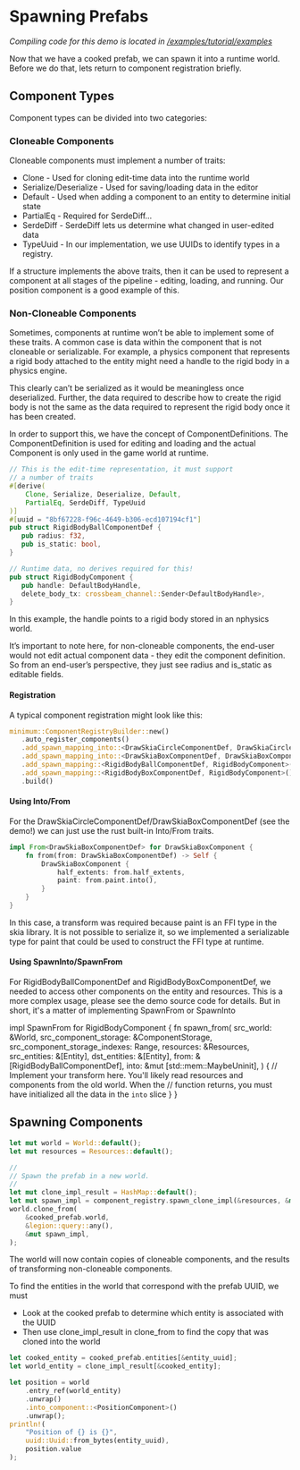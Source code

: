 # Spawning Prefabs

*Compiling code for this demo is located in [/examples/tutorial/examples](../../examples/tutorial/examples)*

Now that we have a cooked prefab, we can spawn it into a runtime world. Before we do that, lets return to component
registration briefly.

## Component Types

Component types can be divided into two categories:

### Cloneable Components

Cloneable components must implement a number of traits:

 * Clone - Used for cloning edit-time data into the runtime world
 * Serialize/Deserialize - Used for saving/loading data in the editor
 * Default - Used when adding a component to an entity to determine initial state
 * PartialEq - Required for SerdeDiff…
 * SerdeDiff - SerdeDiff lets us determine what changed in user-edited data
 * TypeUuid - In our implementation, we use UUIDs to identify types in a registry.

If a structure implements the above traits, then it can be used to represent a component at all stages of the pipeline - 
editing, loading, and running. Our position component is a good example of this.

### Non-Cloneable Components

Sometimes, components at runtime won’t be able to implement some of these traits. A common case is data within the 
component that is not cloneable or serializable. For example, a physics component that represents a rigid body attached 
to the entity might need a handle to the rigid body in a physics engine.

This clearly can’t be serialized as it would be meaningless once deserialized. Further, the data required to describe 
how to create the rigid body is not the same as the data required to represent the rigid body once it has been created.

In order to support this, we have the concept of ComponentDefinitions. The ComponentDefinition is used for editing and 
loading and the actual Component is only used in the game world at runtime.

```rust
// This is the edit-time representation, it must support
// a number of traits
#[derive(
    Clone, Serialize, Deserialize, Default, 
    PartialEq, SerdeDiff, TypeUuid
)]
#[uuid = "8bf67228-f96c-4649-b306-ecd107194cf1"]
pub struct RigidBodyBallComponentDef {
   pub radius: f32,
   pub is_static: bool,
}

// Runtime data, no derives required for this!
pub struct RigidBodyComponent {
   pub handle: DefaultBodyHandle,
   delete_body_tx: crossbeam_channel::Sender<DefaultBodyHandle>,
}
```

In this example, the handle points to a rigid body stored in an nphysics world.

It’s important to note here, for non-cloneable components, the end-user would not edit actual component data - they edit 
the component definition. So from an end-user’s perspective, they just see radius and is_static as editable fields.

#### Registration

A typical component registration might look like this:

```rust    
minimum::ComponentRegistryBuilder::new()
   .auto_register_components()
   .add_spawn_mapping_into::<DrawSkiaCircleComponentDef, DrawSkiaCircleComponent>()
   .add_spawn_mapping_into::<DrawSkiaBoxComponentDef, DrawSkiaBoxComponent>()
   .add_spawn_mapping::<RigidBodyBallComponentDef, RigidBodyComponent>()
   .add_spawn_mapping::<RigidBodyBoxComponentDef, RigidBodyComponent>()
   .build()
```

#### Using Into/From

For the DrawSkiaCircleComponentDef/DrawSkiaBoxComponentDef (see the demo!) we can just use the rust built-in Into/From
traits.

```rust
impl From<DrawSkiaBoxComponentDef> for DrawSkiaBoxComponent {
    fn from(from: DrawSkiaBoxComponentDef) -> Self {
        DrawSkiaBoxComponent {
            half_extents: from.half_extents,
            paint: from.paint.into(),
        }
    }
}
```

In this case, a transform was required because paint is an FFI type in the skia library. It is not possible to serialize
it, so we implemented a serializable type for paint that could be used to construct the FFI type at runtime.

#### Using SpawnInto/SpawnFrom

For RigidBodyBallComponentDef and RigidBodyBoxComponentDef, we needed to access other components on the entity and
resources. This is a more complex usage, please see the demo source code for details. But in short, it's a matter of
implementing SpawnFrom or SpawnInto

impl SpawnFrom<RigidBodyBallComponentDef> for RigidBodyComponent {
    fn spawn_from(
        src_world: &World,
        src_component_storage: &ComponentStorage,
        src_component_storage_indexes: Range<ComponentIndex>,
        resources: &Resources,
        src_entities: &[Entity],
        dst_entities: &[Entity],
        from: &[RigidBodyBallComponentDef],
        into: &mut [std::mem::MaybeUninit<Self>],
    ) {
        // Implement your transform here. You'll likely read resources and components from the old world. When the
        // function returns, you must have initialized all the data in the `into` slice 
    }
}

## Spawning Components

```rust
let mut world = World::default();
let mut resources = Resources::default();

//
// Spawn the prefab in a new world.
//
let mut clone_impl_result = HashMap::default();
let mut spawn_impl = component_registry.spawn_clone_impl(&resources, &mut clone_impl_result);
world.clone_from(
    &cooked_prefab.world,
    &legion::query::any(),
    &mut spawn_impl,
);
```

The world will now contain copies of cloneable components, and the results of transforming non-cloneable components.

To find the entities in the world that correspond with the prefab UUID, we must
 * Look at the cooked prefab to determine which entity is associated with the UUID
 * Then use clone_impl_result in clone_from to find the copy that was cloned into the world
 
```rust
let cooked_entity = cooked_prefab.entities[&entity_uuid];
let world_entity = clone_impl_result[&cooked_entity];

let position = world
    .entry_ref(world_entity)
    .unwrap()
    .into_component::<PositionComponent>()
    .unwrap();
println!(
    "Position of {} is {}",
    uuid::Uuid::from_bytes(entity_uuid),
    position.value
);
```